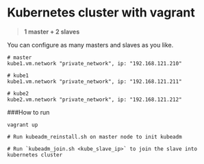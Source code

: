 # Kubernetes cluster with vagrant

> **1 master + 2 slaves**

You can configure as many masters and slaves as you like. 
````
# master
kube1.vm.network "private_network", ip: "192.168.121.210"

# kube1
kube1.vm.network "private_network", ip: "192.168.121.211"

# kube2
kube2.vm.network "private_network", ip: "192.168.121.212"
````

###How to run
```
vagrant up

# Run kubeadm_reinstall.sh on master node to init kubeadm

# Run `kubeadm_join.sh <kube_slave_ip>` to join the slave into kubernetes cluster 
```
